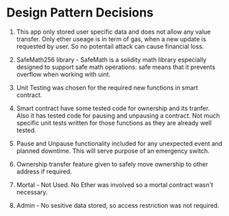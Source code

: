 

# Design Pattern Decisions

1. This app only stored user specific data and does not allow any value transfer. Only ether useage is in term of gas, when a new update is requested by user. So no potentail attack can cause financial loss.

2. SafeMath256 library - SafeMath is a solidity math library especially designed to support safe math operations: safe means that it prevents overflow when working with uint.

3. Unit Testing was chosen for the required new functions in smart contract.

4. Smart contract have some tested code for ownership and its tranfer. Also it has tested code for pausing and unpausing a contract. Not much specific unit tests written for those functions as they are already well tested.

5. Pause and Unpause functionality included for any unexpected event and planned downtime. This will serve purpose of an emergency switch.

6. Ownership transfer feature given to safely move ownership to other address if required.

7. Mortal - Not Used. No Ether was involved so a mortal contract wasn't necessary.

8. Admin - No sesitive data stored, so access restriction was not required.

